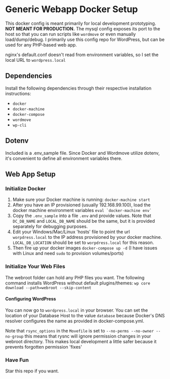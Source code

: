 # Generic Webapp Docker Setup

This docker config is meant primarily for local development prototyping. **NOT MEANT FOR PRODUCTION.** The mysql config exposes its port to the host so that you can run scripts like `wordmove` or even manually load/dump/debug. I primarily use this config repo for WordPress, but can be used for any PHP-based web app.

nginx's default.conf doesn't read from environment variables, so I set the local URL to `wordpress.local`

## Dependencies

Install the following dependencies through their respective installation instructions:
* `docker`
* `docker-machine`
* `docker-compose`
* `wordmove`
* `wp-cli`

## Dotenv

Included is a .env_sample file. Since Docker and Wordmove utilize dotenv, it's convenient to define all environment variables there. 

## Web App Setup

### Initialize Docker
1. Make sure your Docker machine is running: `docker-machine start`
2. After you have an IP provisioned (usually 192.168.99.100), load the docker machine environment variables ```eval `docker-machine env` ```
3. Copy the `.env_sample` into a file `.env` and provide values. Note that `DC_DB_NAME` and `LOCAL_DB_NAME` should be the same, but it is provided separately for debugging purposes.
4. Edit your Windows/Mac/Linux 'hosts' file to point the url `worpdress.local` to the IP address provisioned by your docker machine. `LOCAL_DB_LOCATION` should be set to `worpdress.local` for this reason.
3. Then fire up your docker images `docker-compose up -d` (I have issues with Linux and need `sudo` to provision volumes/ports)


### Initialize Your Web Files
The webroot folder can hold any PHP files you want. The following command installs WordPress without default plugins/themes:
`wp core download --path=webroot --skip-content`

#### Configuring WordPress
You can now go to `wordpress.local` in your browser. You can set the location of your Database Host to the value `database` because Docker's DNS resolver configures the name as provided in docker-compose.yml.

Note that `rsync_options` in the `Movefile` is set to `--no-perms --no-owner --no-group` this means that rysnc will ignore permission changes in your webroot directory. This makes local development a little safer because it prevents forgotten permission 'fixes'

### Have Fun
Star this repo if you want.